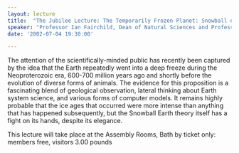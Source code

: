 ```yaml
---
layout: lecture
title:  "The Jubilee Lecture: The Temporarily Frozen Planet: Snowball or Slushball?"
speaker: "Professor Ian Fairchild, Dean of Natural Sciences and Professor of Earth Surface Processes, Keele University"
date: '2002-07-04 19:30:00'

---
```

The attention of the scientifically-minded public has recently been captured by the idea that the Earth repeatedly went into a deep freeze during the Neoproterozoic era, 600-700 million years ago and shortly before the evolution of diverse forms of animals. The evidence for this proposition is a fascinating blend of geological observation, lateral thinking about Earth system science, and various forms of computer models. It remains highly probable that the ice ages that occurred were more intense than anything that has happened subsequently, but the Snowball Earth theory itself has a fight on its hands, despite its elegance.

This lecture will take place at the Assembly Rooms, Bath by ticket only: members free, visitors 3.00 pounds